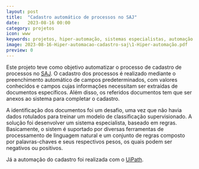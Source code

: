 ```yaml
---
layout: post
title:  "Cadastro automático de processos no SAJ"
date:   2023-08-16 00:00
category: projetos
icon: www
keywords: projetos, hiper-automação, sistemas especialistas, automação 
image: 2023-08-16-Hiper-automacao-cadastro-saj\1-Hiper-automação.pdf
preview: 0
---
```




Este projeto teve como objetivo automatizar o processo de cadastro de processos no [SAJ](https://www.softplan.com.br/produto/saj-tribunais/). O cadastro dos processos é realizado mediante o preenchimento automático de campos predeterminados, com valores conhecidos e campos cujas informações necessitam ser extraídas de documentos específicos. Além disso, os referidos documentos tem que ser anexos ao sistema para completar o cadastro.

A identificação dos documentos foi um desafio, uma vez que não havia dados rotulados para treinar um modelo de classificação supervisionado. A solução foi desenvolver um sistema especialista, baseado em regras. Basicamente, o sistem é suportado por diversas ferramentas de processamento de linguagem natural e um conjunto de regras composto por palavras-chaves e seus respectivos pesos, os quais podem ser negativos ou positivos.   

Já a automação do cadastro foi realizada com o [UiPath](https://www.uipath.com/).

